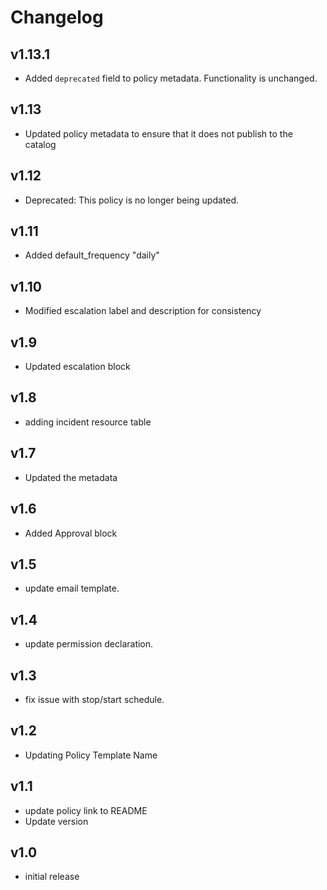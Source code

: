 # Changelog

## v1.13.1

- Added `deprecated` field to policy metadata. Functionality is unchanged.

## v1.13

- Updated policy metadata to ensure that it does not publish to the catalog

## v1.12

- Deprecated: This policy is no longer being updated.

## v1.11

- Added default_frequency "daily"

## v1.10

- Modified escalation label and description for consistency

## v1.9

- Updated escalation block

## v1.8

- adding incident resource table

## v1.7

- Updated the metadata

## v1.6

- Added Approval block

## v1.5

- update email template.

## v1.4

- update permission declaration.

## v1.3

- fix issue with stop/start schedule.

## v1.2

- Updating Policy Template Name

## v1.1

- update policy link to README
- Update version

## v1.0

- initial release
